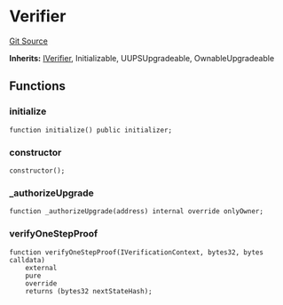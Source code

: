 # Verifier
[Git Source](https://github.com/SpecularL2/specular/blob/559c78f8b09496c7f5c8f6e0b0262bee5e41d9a4/src/challenge/verifier/Verifier.sol)

**Inherits:**
[IVerifier](/src/challenge/verifier/IVerifier.sol/contract.IVerifier.md), Initializable, UUPSUpgradeable, OwnableUpgradeable


## Functions
### initialize


```solidity
function initialize() public initializer;
```

### constructor


```solidity
constructor();
```

### _authorizeUpgrade


```solidity
function _authorizeUpgrade(address) internal override onlyOwner;
```

### verifyOneStepProof


```solidity
function verifyOneStepProof(IVerificationContext, bytes32, bytes calldata)
    external
    pure
    override
    returns (bytes32 nextStateHash);
```

